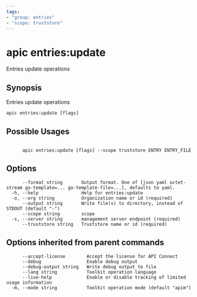 ```yaml
---
tags:
- "group: entries"
- "scope: truststore"
---
```

# apic entries:update

Entries update operations

## Synopsis

Entries update operations

```
apic entries:update [flags]
```

## Possible Usages

```

      apic entries:update [flags] --scope truststore ENTRY ENTRY_FILE

```

## Options

```
      --format string       Output format. One of [json yaml octet-stream go-template=... go-template-file=...], defaults to yaml.
  -h, --help                Help for entries:update
  -o, --org string          Organization name or id (required)
      --output string       Write file(s) to directory, instead of STDOUT (default "-")
      --scope string        scope
  -s, --server string       management server endpoint (required)
      --truststore string   Truststore name or id (required)
```

## Options inherited from parent commands

```
      --accept-license        Accept the license for API Connect
      --debug                 Enable debug output
      --debug-output string   Write debug output to file
      --lang string           Toolkit operation language
      --live-help             Enable or disable tracking of limited usage information
  -m, --mode string           Toolkit operation mode (default "apim")
```
